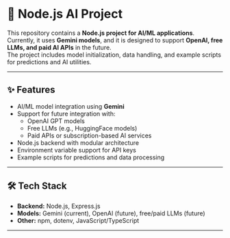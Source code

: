 # 🤖 Node.js AI Project

This repository contains a **Node.js project for AI/ML applications**.  
Currently, it uses **Gemini models**, and it is designed to support **OpenAI, free LLMs, and paid AI APIs** in the future.  
The project includes model initialization, data handling, and example scripts for predictions and AI utilities.

---

## ✨ Features
- AI/ML model integration using **Gemini**
- Support for future integration with:
  - OpenAI GPT models
  - Free LLMs (e.g., HuggingFace models)
  - Paid APIs or subscription-based AI services
- Node.js backend with modular architecture
- Environment variable support for API keys
- Example scripts for predictions and data processing

---

## 🛠️ Tech Stack
- **Backend:** Node.js, Express.js
- **Models:** Gemini (current), OpenAI (future), free/paid LLMs (future)
- **Other:** npm, dotenv, JavaScript/TypeScript

---
